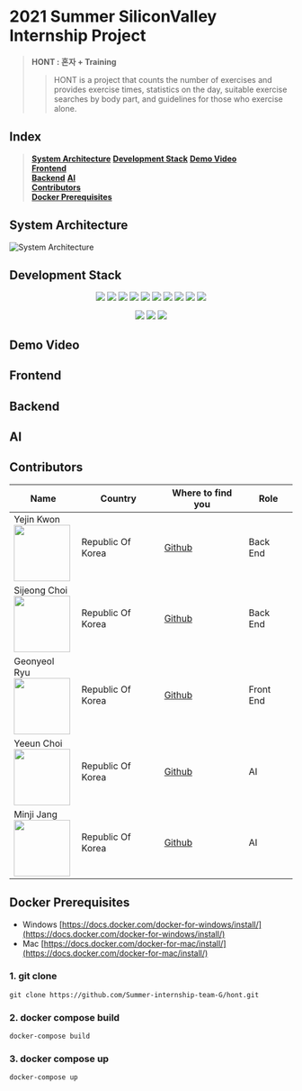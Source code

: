 # 2021 Summer SiliconValley Internship Project
> **HONT : 혼자 + Training**
> > HONT is a project that counts the number of exercises and provides exercise times, statistics on the day, suitable exercise searches by body part, and guidelines for those who exercise alone.

## Index
> <b><a href="#system-architecture">System Architecture</a></b> 
> <b><a href="#development-stack">Development Stack</a></b> 
> <b><a href="#demo-video">Demo Video</a></b>  
> <b><a href="#frontend">Frontend</a></b>  
> <b><a href="#backend">Backend</a></b>
> <b><a href="#AI">AI</a></b>  
> <b><a href="#contributors">Contributors</a></b>   
> <b><a href="#docker-prerequisites">Docker Prerequisites</a></b>  

## System Architecture
![System Architecture](https://user-images.githubusercontent.com/34560965/127252638-6f905b4c-8282-482e-8e5c-a4b22892d67a.png)

## Development Stack
<p align="center">
  <img src="https://img.shields.io/badge/react-17.0.2-blue" />
  <img src="https://img.shields.io/badge/flask-1.1.1-blue" />
  <img src="https://img.shields.io/badge/gunicorn-20.0.4-blue" />
  <img src="https://img.shields.io/badge/OpenCV-4.5.3-blue" />
  <img src="https://img.shields.io/badge/MongoDB-blue" />
  <img src="https://img.shields.io/badge/redis-blue" />
  <img src="https://img.shields.io/badge/Celery-blue" />
  <img src="https://img.shields.io/badge/Docker-blue" />
  <img src="https://img.shields.io/badge/Swagger-blue" />
  <img src="https://img.shields.io/badge/VSCode-blue" />
</p>
<p align="center" text-align="center" width="100%">
  <img src="https://img.shields.io/github/contributors/Summer-internship-team-G/hont" />
  <img src="https://img.shields.io/github/last-commit/Summer-internship-team-G/hont?color=red" />
  <img src="https://img.shields.io/github/commit-activity/w/Summer-internship-team-G/hont?color=red" />
</p>


## Demo Video

## Frontend

## Backend

## AI

## Contributors
| Name | Country | Where to find you | Role |
| ---- | ------- | ----------------- | ---- |
| Yejin Kwon <br /> <img src="" width="100" />  | Republic Of Korea | [Github](https://github.com/yejin0928)| Back End |
| Sijeong Choi <br /> <img src="" width="100" />  | Republic Of Korea | [Github](https://github.com/Si-jeong)| Back End |
| Geonyeol Ryu <br /> <img src="" width="100" />  | Republic Of Korea | [Github](https://github.com/rjsduf0503)| Front End |
| Yeeun Choi <br /> <img src="" width="100" />  | Republic Of Korea | [Github](https://github.com/swcye)| AI |
| Minji Jang <br /> <img src="" width="100" />  | Republic Of Korea | [Github](https://github.com/SUMMERLOVE7)| AI |

## Docker Prerequisites

-   Windows [https://docs.docker.com/docker-for-windows/install/](https://docs.docker.com/docker-for-windows/install/)
-   Mac [https://docs.docker.com/docker-for-mac/install/](https://docs.docker.com/docker-for-mac/install/)

### [](https://github.com/shpark76/docker-demo#1-git-clone)1\. git clone

```
git clone https://github.com/Summer-internship-team-G/hont.git
```

### [](https://github.com/shpark76/docker-demo#2-docker-compose-build-and-up)2\. docker compose build

```
docker-compose build
```

### 3\. docker compose up

```
docker-compose up
```
